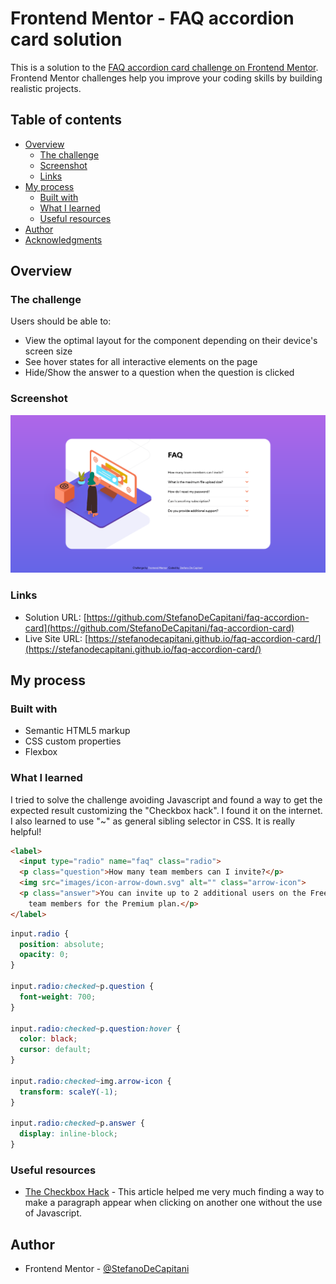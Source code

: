 # Frontend Mentor - FAQ accordion card solution

This is a solution to the [FAQ accordion card challenge on Frontend Mentor](https://www.frontendmentor.io/challenges/faq-accordion-card-XlyjD0Oam). Frontend Mentor challenges help you improve your coding skills by building realistic projects.

## Table of contents

- [Overview](#overview)
  - [The challenge](#the-challenge)
  - [Screenshot](#screenshot)
  - [Links](#links)
- [My process](#my-process)
  - [Built with](#built-with)
  - [What I learned](#what-i-learned)
  - [Useful resources](#useful-resources)
- [Author](#author)
- [Acknowledgments](#acknowledgments)

## Overview

### The challenge

Users should be able to:

- View the optimal layout for the component depending on their device's screen size
- See hover states for all interactive elements on the page
- Hide/Show the answer to a question when the question is clicked

### Screenshot

![](screenshot/screenshot-desktop.png)

### Links

- Solution URL: [https://github.com/StefanoDeCapitani/faq-accordion-card](https://github.com/StefanoDeCapitani/faq-accordion-card)
- Live Site URL: [https://stefanodecapitani.github.io/faq-accordion-card/](https://stefanodecapitani.github.io/faq-accordion-card/)

## My process

### Built with

- Semantic HTML5 markup
- CSS custom properties
- Flexbox

### What I learned

I tried to solve the challenge avoiding Javascript and found a way to get the expected result customizing the "Checkbox hack". I found it on the internet. I also learned to use "~" as general sibling selector in CSS. It is really helpful!

```html
<label>
  <input type="radio" name="faq" class="radio">
  <p class="question">How many team members can I invite?</p>
  <img src="images/icon-arrow-down.svg" alt="" class="arrow-icon">
  <p class="answer">You can invite up to 2 additional users on the Free plan. There is no limit on
    team members for the Premium plan.</p>
</label>
```
```css
input.radio {
  position: absolute;
  opacity: 0;
}

input.radio:checked~p.question {
  font-weight: 700;
}

input.radio:checked~p.question:hover {
  color: black;
  cursor: default;
}

input.radio:checked~img.arrow-icon {
  transform: scaleY(-1);
}

input.radio:checked~p.answer {
  display: inline-block;
}
```

### Useful resources

- [The Checkbox Hack](https://css-tricks.com/the-checkbox-hack/) - This article helped me very much finding a way to make a paragraph appear when clicking on another one without the use of Javascript.


## Author

- Frontend Mentor - [@StefanoDeCapitani](https://www.frontendmentor.io/profile/StefanoDeCapitani)
